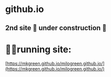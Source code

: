 # github.io

## 2nd site 🚧 under construction 🚧

# 🧑‍💻running site: 
[https://mkgreen.github.io/milogreen.github.io/](https://mkgreen.github.io/milogreen.github.io/)
